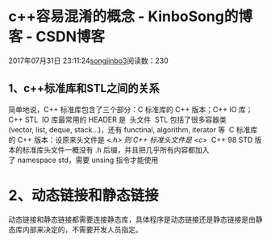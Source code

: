 # c++容易混淆的概念 - KinboSong的博客 - CSDN博客
2017年07月31日 23:11:24[songjinbo3](https://me.csdn.net/KinboSong)阅读数：230
## 1、c++标准库和STL之间的关系
简单地说，C++ 标准库包含了三个部分：C 标准库的 C++ 版本；C++ IO 库；C++ STL 
IO 库最常用的 HEADER 是 <IOSTREAM> 头文件 
STL 包括了很多容器类(vector, list, deque, stack...)，还有 functinal, algorithm, iterator 等 
C 标准库的 C++ 版本：设原来头文件是 <*.h> 则 C++ 标准头文件是 <c*> 
C++ 98 STD 版本的标准库头文件一概没有 .h 后缀，并且把几乎所有内容都加入了 namespace std，需要 unsing 指令才能使用
# 2、动态链接和静态链接
动态链接和静态链接都需要连接静态库，具体程序是动态链接还是静态链接是由静态库内部来决定的，不需要开发人员指定。
